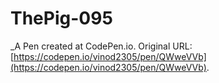 # ThePig-095
 _A Pen created at CodePen.io. Original URL: [https://codepen.io/vinod2305/pen/QWweVVb](https://codepen.io/vinod2305/pen/QWweVVb).

 